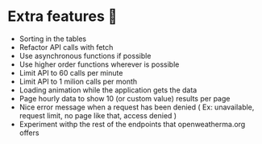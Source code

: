 # Extra features 🎈
* Sorting in the tables
* Refactor API calls with fetch
* Use asynchronous functions if possible
* Use higher order functions wherever is possible
* Limit API to 60 calls per minute
* Limit API to 1 milion calls per month
* Loading animation while the application gets the data
* Page hourly data to show 10 (or custom value) results per page
* Nice error message when a request has been denied ( Ex: unavailable, request limit, no page like that, access denied )
* Experiment withp the rest of the endpoints that openweatherma.org offers